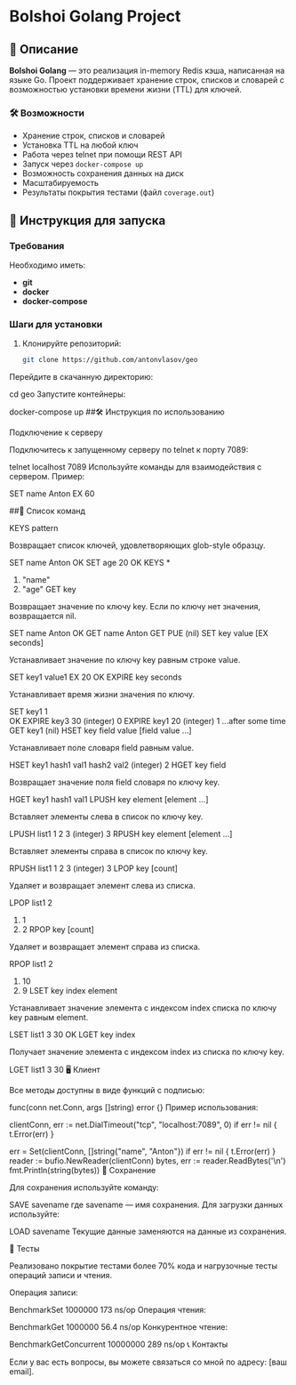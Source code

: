 # Bolshoi Golang Project

## 📖 Описание

**Bolshoi Golang** — это реализация in-memory Redis кэша, написанная на языке Go. Проект поддерживает хранение строк, списков и словарей с возможностью установки времени жизни (TTL) для ключей. 

### 🛠️ Возможности
- Хранение строк, списков и словарей
- Установка TTL на любой ключ
- Работа через telnet при помощи REST API
- Запуск через `docker-compose up`
- Возможность сохранения данных на диск
- Масштабируемость
- Результаты покрытия тестами (файл `coverage.out`)

## 🚀 Инструкция для запуска

### Требования
Необходимо иметь:
- **git**
- **docker**
- **docker-compose**

### Шаги для установки
1. Клонируйте репозиторий:
   ```bash
   git clone https://github.com/antonvlasov/geo
Перейдите в скачанную директорию:

cd geo
Запустите контейнеры:

docker-compose up
##🛠️ Инструкция по использованию

Подключение к серверу

Подключитесь к запущенному серверу по telnet к порту 7089:

telnet localhost 7089
Используйте команды для взаимодействия с сервером. Пример:

SET name Anton EX 60

##📜 Список команд

KEYS pattern

Возвращает список ключей, удовлетворяющих glob-style образцу.

SET name Anton
OK
SET age 20
OK
KEYS *
1) "name"
2) "age"
GET key

Возвращает значение по ключу key. Если по ключу нет значения, возвращается nil.

SET name Anton
OK
GET name
Anton
GET PUE
(nil)
SET key value [EX seconds]

Устанавливает значение по ключу key равным строке value.

SET key1 value1 EX 20
OK
EXPIRE key seconds

Устанавливает время жизни значения по ключу.

SET key1 1     
OK
EXPIRE key3 30
(integer) 0
EXPIRE key1 20
(integer) 1
...after some time
GET key1
(nil)
HSET key field value [field value ...]

Устанавливает поле словаря field равным value.

HSET key1 hash1 val1 hash2 val2
(integer) 2
HGET key field

Возвращает значение поля field словаря по ключу key.

HGET key1 hash1
val1
LPUSH key element [element ...]

Вставляет элементы слева в список по ключу key.

LPUSH list1 1 2 3
(integer) 3
RPUSH key element [element ...]

Вставляет элементы справа в список по ключу key.

RPUSH list1 1 2 3
(integer) 3
LPOP key [count]

Удаляет и возвращает элемент слева из списка.

LPOP list1 2
1) 1
2) 2
RPOP key [count]

Удаляет и возвращает элемент справа из списка.

RPOP list1 2
1) 10
2) 9
LSET key index element

Устанавливает значение элемента с индексом index списка по ключу key равным element.

LSET list1 3 30
OK
LGET key index

Получает значение элемента с индексом index из списка по ключу key.

LGET list1 3
30
🖥️ Клиент

Все методы доступны в виде функций с подписью:

func(conn net.Conn, args []string) error {}
Пример использования:

clientConn, err := net.DialTimeout("tcp", "localhost:7089", 0)
if err != nil {
    t.Error(err)
}

err = Set(clientConn, []string{"name", "Anton"})
if err != nil {
    t.Error(err)
}
reader := bufio.NewReader(clientConn)
bytes, err := reader.ReadBytes('\n')
fmt.Println(string(bytes))
💾 Сохранение

Для сохранения используйте команду:

SAVE savename
где savename — имя сохранения. Для загрузки данных используйте:

LOAD savename
Текущие данные заменяются на данные из сохранения.

🧪 Тесты

Реализовано покрытие тестами более 70% кода и нагрузочные тесты операций записи и чтения.

Операция записи:

BenchmarkSet             1000000               173 ns/op
Операция чтения:

BenchmarkGet             1000000                56.4 ns/op
Конкурентное чтение:

BenchmarkGetConcurrent            10000000               289 ns/op
📞 Контакты

Если у вас есть вопросы, вы можете связаться со мной по адресу: [ваш email].
